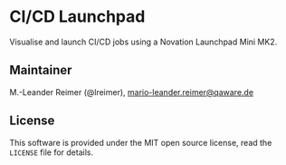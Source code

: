 # CI/CD Launchpad

Visualise and launch CI/CD jobs using a Novation Launchpad Mini MK2.

## Maintainer

M.-Leander Reimer (@lreimer), <mario-leander.reimer@qaware.de>

## License

This software is provided under the MIT open source license, read the `LICENSE`
file for details.
